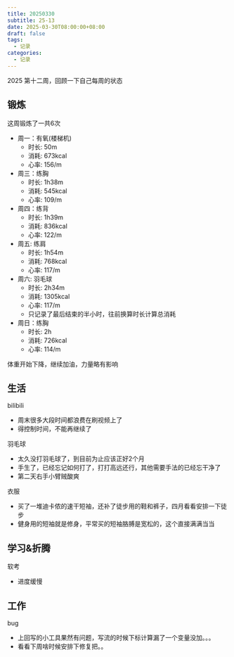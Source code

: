 ```yaml
---
title: 20250330
subtitle: 25-13
date: 2025-03-30T08:00:00+08:00
draft: false
tags:
  - 记录
categories:
  - 记录
---
```


2025 第十二周，回顾一下自己每周的状态

## 锻炼

这周锻炼了一共6次

* 周一：有氧(楼梯机)
  * 时长: 50m
  * 消耗: 673kcal
  * 心率: 156/m
* 周三：练胸
  * 时长: 1h38m
  * 消耗: 545kcal
  * 心率: 109/m
* 周四：练背
  * 时长: 1h39m
  * 消耗: 836kcal
  * 心率: 122/m
* 周五: 练肩
  * 时长: 1h54m
  * 消耗: 768kcal
  * 心率: 117/m
* 周六: 羽毛球
  * 时长: 2h34m
  * 消耗: 1305kcal
  * 心率: 117/m
  * 只记录了最后结束的半小时，往前换算时长计算总消耗
* 周日：练胸
  * 时长: 2h
  * 消耗: 726kcal
  * 心率: 114/m

体重开始下降，继续加油，力量略有影响

## 生活

bilibili

* 周末很多大段时间都浪费在刷视频上了
* 得控制时间，不能再继续了

羽毛球

* 太久没打羽毛球了，到目前为止应该正好2个月
* 手生了，已经忘记如何打了，打打高远还行，其他需要手法的已经忘干净了
* 第二天右手小臂贼酸爽

衣服

* 买了一堆迪卡侬的速干短袖，还补了徒步用的鞋和裤子，四月看看安排一下徒步
* 健身用的短袖就是修身，平常买的短袖胳膊是宽松的，这个直接满满当当

## 学习&折腾

软考

* 进度缓慢

## 工作

bug

* 上回写的小工具果然有问题，写流的时候下标计算漏了一个变量没加。。。
* 看看下周啥时候安排下修复把。。
